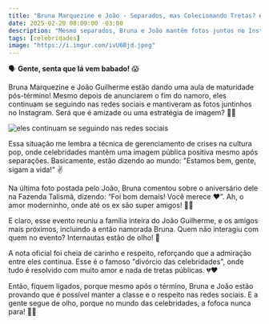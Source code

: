 ```yaml
---
title: "Bruna Marquezine e João - Separados, mas Colecionando Tretas? 😱"
date: 2025-02-20 08:00:00 -03:00
description: "Mesmo separados, Bruna e João mantêm fotos juntos no Insta. Será que tem algo mais por trás? 🌟👀"
tags: [celebridades]
image: "https://i.imgur.com/ivU6Bjd.jpeg"
---
```


🗣️ **Gente, senta que lá vem babado!** 😱

Bruna Marquezine e João Guilherme estão dando uma aula de maturidade pós-término! Mesmo depois de anunciarem o fim do namoro, eles continuam se seguindo nas redes sociais e mantiveram as fotos juntinhos no Instagram. Será que é amizade ou uma estratégia de imagem? 🌟📸

![eles continuam se seguindo nas redes sociais](https://i.imgur.com/VwQFyhd.png)

Essa situação me lembra a técnica de gerenciamento de crises na cultura pop, onde celebridades mantêm uma imagem pública positiva mesmo após separações. Basicamente, estão dizendo ao mundo: "Estamos bem, gente, sigam a vida!" ✌️

Na última foto postada pelo João, Bruna comentou sobre o aniversário dele na Fazenda Talismã, dizendo: “Foi bom demais! Você merece ❤️”. Ah, o amor moderninho, onde até os ex são super amigos! 🎂🎉

E claro, esse evento reuniu a família inteira do João Guilherme, e os amigos mais próximos, incluindo a então namorada Bruna. Quem não interagiu com quem no evento? Internautas estão de olho! 👀

A nota oficial foi cheia de carinho e respeito, reforçando que a admiração entre eles continua. Esse é o famoso "divórcio das celebridades", onde tudo é resolvido com muito amor e nada de tretas públicas. 💔❤️

Então, fiquem ligados, porque mesmo após o término, Bruna e João estão provando que é possível manter a classe e o respeito nas redes sociais. E a gente segue de olho, porque no mundo das celebridades, a fofoca nunca para! 🦎🔥
